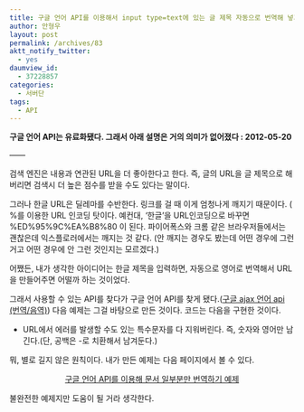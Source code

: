 ```yaml
---
title: 구글 언어 API를 이용해서 input type=text에 있는 글 제목 자동으로 번역해 넣기
author: 안형우
layout: post
permalink: /archives/83
aktt_notify_twitter:
  - yes
daumview_id:
  - 37228857
categories:
  - 서버단
tags:
  - API
---
```

**구글 언어 API는 유료화됐다. 그래서 아래 설명은 거의 의미가 없어졌다 : 2012-05-20**

&#8212;&#8212;

검색 엔진은 내용과 연관된 URL을 더 좋아한다고 한다. 즉, 글의 URL을 글 제목으로 해버리면 검색시 더 높은 점수를 받을 수도 있다는 말이다.

그러나 한글 URL은 딜레마를 수반한다. 링크를 걸 때 이게 엄청나게 깨지기 때문이다. ( %를 이용한 URL 인코딩 탓이다. 예컨대, &#8216;한글&#8217;을 URL인코딩으로 바꾸면 %ED%95%9C%EA%B8%80 이 된다. 파이어폭스와 크롬 같은 브라우저들에서는 괜찮은데 익스플로러에서는 깨지는 것 같다. (안 깨지는 경우도 봤는데 어떤 경우에 그런 거고 어떤 경우에 안 그런 것인지는 모르겠다.)

어쨌든, 내가 생각한 아이디어는 한글 제목을 입력하면, 자동으로 영어로 번역해서 URL을 만들어주면 어떨까 하는 것이었다.

그래서 사용할 수 있는 API를 찾다가 구글 언어 API를 찾게 됐다.([구글 ajax 언어 api (번역/음역)][1]) 다음 예제는 그걸 바탕으로 만든 것이다. 코드는 다음을 구현한 것이다.

*   URL에서 에러를 발생할 수도 있는 특수문자를 다 지워버린다. 즉, 숫자와 영어만 남긴다.(단, 공백은 -로 치환해서 남겨둔다.)

뭐, 별로 길지 않은 원칙이다. 내가 만든 예제는 다음 페이지에서 볼 수 있다.

<p style="text-align: center;">
  <a href="http://dl.dropbox.com/u/15546257/code/google-language-api.html">구글 언어 API를 이용해 문서 일부분만 번역하기 예제</a>
</p>

불완전한 예제지만 도움이 될 거라 생각한다.

 [1]: http://mytory.textcube.com/65